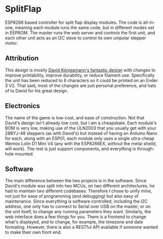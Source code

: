 # SplitFlap

ESP8266 based controller for split flap display modules. The code is all-in-one, meaning each module runs the same code, but in different modes set in EEPROM. The master runs the web server and controls the first unit, and each other unit acts as an I2C slave to control its own unipolar stepper motor.

## Attribution
This design is mostly [David Königsmann's fantastic design](https://github.com/Dave19171/split-flap) with changes to improve printability, improve durability, or reduce filament use. Specifically the unit has been reduced to 8 characters so it could be printed on an Ender 3 V2. That said, most of the changes are just personal preference, and hats of to David for his great design.

## Electronics
The name of the game is low-cost, and ease of construction. Not that David's design isn't already low cost, but I am a cheapskate. Each module's BOM is very low, making use of the ULN2003 that you usually get with your 28BYJ-48 steppers (as with David's) but instead of having an Arduino Nano for each, along with an ESP01, each module only uses a single ultra-cheap Wemos Lolin D1 Mini V4 (any with the ESP8266EX, without the metal sheild, will work). The rest is just support components, and everything is through-hole mounted. 

## Software
The main difference between the two projects is in the software. Since David's module was split into two MCUs, on two different architectures, he had to maintain two different codebases. Therefore I chose to unify mine, not just for ease of programming (and debugging) but also easy of maintenance. Since everything is software controlled, including the I2C address, one only has to connect to Serial over USB on the master, or on the unit itself, to change any running parameters they want. 
Similarly, the web interface does a few things for you. There is a frontend to change what's displayed, and to change, for example, the timezone and date formating. However, there is also a RESTful API available if someone wanted to make their own front end.
